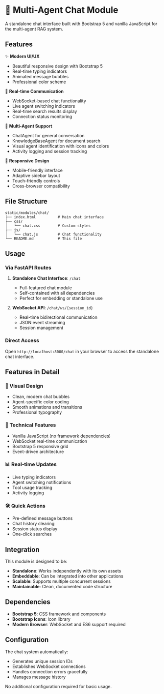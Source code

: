 # 🤖 Multi-Agent Chat Module

A standalone chat interface built with Bootstrap 5 and vanilla JavaScript for the multi-agent RAG system.

## Features

✨ **Modern UI/UX**
- Beautiful responsive design with Bootstrap 5
- Real-time typing indicators
- Animated message bubbles
- Professional color scheme

🔄 **Real-time Communication**
- WebSocket-based chat functionality
- Live agent switching indicators
- Real-time search results display
- Connection status monitoring

🤖 **Multi-Agent Support**
- ChatAgent for general conversation
- KnowledgeBaseAgent for document search
- Visual agent identification with icons and colors
- Activity logging and session tracking

📱 **Responsive Design**
- Mobile-friendly interface
- Adaptive sidebar layout
- Touch-friendly controls
- Cross-browser compatibility

## File Structure

```
static/modules/chat/
├── index.html          # Main chat interface
├── css/
│   └── chat.css        # Custom styles
├── js/
│   └── chat.js         # Chat functionality
└── README.md           # This file
```

## Usage

### Via FastAPI Routes

1. **Standalone Chat Interface**: `/chat`
   - Full-featured chat module
   - Self-contained with all dependencies
   - Perfect for embedding or standalone use

2. **WebSocket API**: `/chat/ws/{session_id}`
   - Real-time bidirectional communication
   - JSON event streaming
   - Session management

### Direct Access

Open `http://localhost:8000/chat` in your browser to access the standalone chat interface.

## Features in Detail

### 🎨 Visual Design
- Clean, modern chat bubbles
- Agent-specific color coding
- Smooth animations and transitions
- Professional typography

### 🔧 Technical Features
- Vanilla JavaScript (no framework dependencies)
- WebSocket real-time communication
- Bootstrap 5 responsive grid
- Event-driven architecture

### 📊 Real-time Updates
- Live typing indicators
- Agent switching notifications
- Tool usage tracking
- Activity logging

### 🛠️ Quick Actions
- Pre-defined message buttons
- Chat history clearing
- Session status display
- One-click searches

## Integration

This module is designed to be:
- **Standalone**: Works independently with its own assets
- **Embeddable**: Can be integrated into other applications
- **Scalable**: Supports multiple concurrent sessions
- **Maintainable**: Clean, documented code structure

## Dependencies

- **Bootstrap 5**: CSS framework and components
- **Bootstrap Icons**: Icon library
- **Modern Browser**: WebSocket and ES6 support required

## Configuration

The chat system automatically:
- Generates unique session IDs
- Establishes WebSocket connections
- Handles connection errors gracefully
- Manages message history

No additional configuration required for basic usage. 